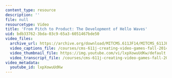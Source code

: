 ```yaml
---
content_type: resource
description: ''
file: null
resourcetype: Video
title: 'From Pitch to Product: The Development of Hello Waves'
uid: bdb33762-3bda-03c9-65a3-6051467bde50
video_files:
  archive_url: https://archive.org/download/MITCMS.611JF14/MITCMS_611JF14_HelloWaves_300k.mp4
  video_captions_file: /courses/cms-611j-creating-video-games-fall-2014/427f954a3dd859628f7a4f78fb993bf9_lxpXowuUdKw.vtt
  video_thumbnail_file: https://img.youtube.com/vi/lxpXowuUdKw/default.jpg
  video_transcript_file: /courses/cms-611j-creating-video-games-fall-2014/2d5e6ad912803ae402ffd201ffd3fe84_lxpXowuUdKw.pdf
video_metadata:
  youtube_id: lxpXowuUdKw
---
```

